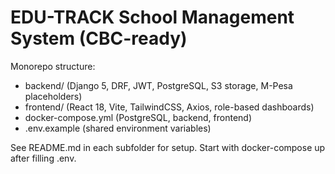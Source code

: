 # EDU-TRACK School Management System (CBC-ready)

Monorepo structure:
- backend/ (Django 5, DRF, JWT, PostgreSQL, S3 storage, M-Pesa placeholders)
- frontend/ (React 18, Vite, TailwindCSS, Axios, role-based dashboards)
- docker-compose.yml (PostgreSQL, backend, frontend)
- .env.example (shared environment variables)

See README.md in each subfolder for setup. Start with docker-compose up after filling .env.
